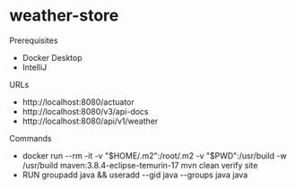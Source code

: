 # weather-store

Prerequisites
- Docker Desktop
- IntelliJ

URLs
- http://localhost:8080/actuator
- http://localhost:8080/v3/api-docs
- http://localhost:8080/api/v1/weather

Commands
- docker run --rm -it -v "$HOME/.m2":/root/.m2 -v "$PWD":/usr/build -w /usr/build maven:3.8.4-eclipse-temurin-17 mvn clean verify site
- RUN groupadd java && useradd --gid java --groups java java